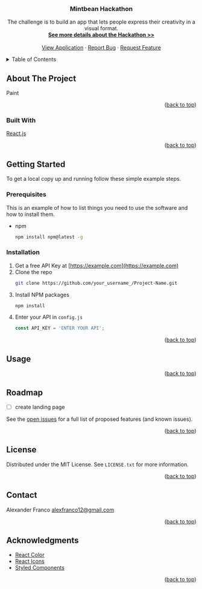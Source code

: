 <div id="top"></div>

<!-- BADGES -->



<!-- PROJECT LOGO -->
<br />
<div align="center">
  <a href="https://github.com/alexfranco12/mintbean-hackathon-november-2021">
  </a>

  <h3 align="center">Mintbean Hackathon</h3>

  <p align="center">
    The challenge is to build an app that lets people express their creativity in a visual format.
    <br />
    <a href="https://mintbean.io/meets/cfa4fa54-c706-4c51-a04f-671f6686f9fd"><strong>See more details about the Hackathon >></strong></a>
    <br />
    <br />
    <a href="https://github.com/othneildrew/Best-README-Template">View Application</a>
    ·
    <a href="https://github.com/alexfranco12/mintbean-hackathon-november-2021/issues">Report Bug</a>
    ·
    <a href="https://github.com/alexfranco12/mintbean-hackathon-november-2021/issues">Request Feature</a>
  </p>
</div>



<!-- TABLE OF CONTENTS -->
<details>
  <summary>Table of Contents</summary>
  <ol>
    <li>
      <a href="#about-the-project">About The Project</a>
      <ul>
        <li><a href="#built-with">Built With</a></li>
      </ul>
    </li>
    <li>
      <a href="#getting-started">Getting Started</a>
      <ul>
        <li><a href="#prerequisites">Prerequisites</a></li>
        <li><a href="#installation">Installation</a></li>
      </ul>
    </li>
    <li><a href="#usage">Usage</a></li>
    <li><a href="#roadmap">Roadmap</a></li>
    <li><a href="#license">License</a></li>
    <li><a href="#contact">Contact</a></li>
    <li><a href="#acknowledgments">Acknowledgments</a></li>
  </ol>
</details>



<!-- ABOUT THE PROJECT -->
## About The Project

Paint

<p align="right">(<a href="#top">back to top</a>)</p>



### Built With

[React.js](https://reactjs.org/)

<p align="right">(<a href="#top">back to top</a>)</p>



<!-- GETTING STARTED -->
## Getting Started

To get a local copy up and running follow these simple example steps.

### Prerequisites

This is an example of how to list things you need to use the software and how to install them.
* npm
  ```sh
  npm install npm@latest -g
  ```

### Installation

1. Get a free API Key at [https://example.com](https://example.com)
2. Clone the repo
   ```sh
   git clone https://github.com/your_username_/Project-Name.git
   ```
3. Install NPM packages
   ```sh
   npm install
   ```
4. Enter your API in `config.js`
   ```js
   const API_KEY = 'ENTER YOUR API';
   ```

<p align="right">(<a href="#top">back to top</a>)</p>



<!-- USAGE EXAMPLES -->
## Usage

<p align="right">(<a href="#top">back to top</a>)</p>



<!-- ROADMAP -->
## Roadmap

- [ ] create landing page

See the [open issues](https://github.com/othneildrew/Best-README-Template/issues) for a full list of proposed features (and known issues).

<p align="right">(<a href="#top">back to top</a>)</p>



<!-- LICENSE -->
## License

Distributed under the MIT License. See `LICENSE.txt` for more information.

<p align="right">(<a href="#top">back to top</a>)</p>



<!-- CONTACT -->
## Contact

Alexander Franco
alexfranco12@gmail.com

<p align="right">(<a href="#top">back to top</a>)</p>



<!-- ACKNOWLEDGMENTS -->
## Acknowledgments
- [React Color](http://casesandberg.github.io/react-color/)
- [React Icons](https://react-icons.github.io/react-icons/)
- [Styled Components](https://styled-components.com/)


<p align="right">(<a href="#top">back to top</a>)</p>



<!-- MARKDOWN LINKS & IMAGES -->
[license-shield]: https://img.shields.io/github/license/othneildrew/Best-README-Template.svg?style=for-the-badge
[license-url]: https://github.com/alexfranco12/mintbean-hackathon-november-2021/blob/master/LICENSE.txt

[linkedin-shield]: https://img.shields.io/badge/-LinkedIn-black.svg?style=for-the-badge&logo=linkedin&colorB=555
[linkedin-url]: https://www.linkedin.com/in/alexander-franco/
